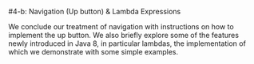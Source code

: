 #4-b: Navigation (Up button) & Lambda Expressions

We conclude our treatment of navigation with instructions on how to implement the up button. We also briefly explore some of the features newly introduced in Java 8, in particular lambdas, the implementation of which we demonstrate with some simple examples.